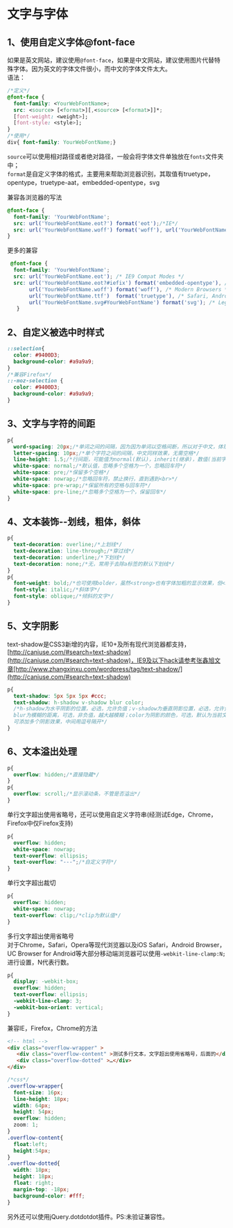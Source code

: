 # 文字与字体 #
## 1、使用自定义字体@font-face ##
如果是英文网站，建议使用`@font-face`，如果是中文网站，建议使用图片代替特殊字体。因为英文的字体文件很小，而中文的字体文件太大。  
语法：
```css
/*定义*/
@font-face {
  font-family: <YourWebFontName>;
  src: <source> [<format>][,<source> [<format>]]*;
  [font-weight: <weight>];
  [font-style: <style>];
}
/*使用*/
div{ font-family: YourWebFontName;}
```
`source`可以使用相对路径或者绝对路径，一般会将字体文件单独放在`fonts`文件夹中；  
`format`是自定义字体的格式，主要用来帮助浏览器识别，其取值有truetype，opentype，truetype-aat，embedded-opentype，svg

兼容各浏览器的写法
```css
@font-face {
  font-family: 'YourWebFontName';
  src: url('YourWebFontName.eot?') format('eot');/*IE*/
  src: url('YourWebFontName.woff') format('woff'), url('YourWebFontName.ttf') format('truetype');/*non-IE*/
}
```
更多的兼容
```css
 @font-face {
  font-family: 'YourWebFontName';
  src: url('YourWebFontName.eot'); /* IE9 Compat Modes */
  src: url('YourWebFontName.eot?#iefix') format('embedded-opentype'), /* IE6-IE8 */
       url('YourWebFontName.woff') format('woff'), /* Modern Browsers */
       url('YourWebFontName.ttf')  format('truetype'), /* Safari, Android, iOS */
       url('YourWebFontName.svg#YourWebFontName') format('svg'); /* Legacy iOS */
   }
```

## 2、自定义被选中时样式 ##
```css
::selection{
  color: #9400D3;
  background-color: #a9a9a9;
}
/*兼容Firefox*/
::-moz-selection {
  color: #9400D3;
  background-color: #a9a9a9;
}
```

## 3、文字与字符的间距 ##
```css
p{
  word-spacing: 20px;/*单词之间的间隔，因为因为单词以空格间断，所以对于中文，体现于汉字之间空格的距离*/
  letter-spacing: 10px;/*单个字符之间的间隔，中文同样效果，无需空格*/
  line-height: 1.5;/*行间距，可能值为normal(默认)，inherit(继承)，数值(当前字体尺寸的倍数)，像素，百分比(当前字体尺寸)*/
  white-space: normal;/*默认值，忽略多个空格为一个，忽略回车符*/
  white-space: pre;/*保留多个空格*/
  white-space: nowrap;/*忽略回车符，禁止换行，直到遇到<br>*/
  white-space: pre-wrap;/*保留所有的空格与回车符*/
  white-space: pre-line;/*忽略多个空格为一个，保留回车*/
}
```

## 4、文本装饰--划线，粗体，斜体 ##
```css
p{
  text-decoration: overline;/*上划线*/
  text-decoration: line-through;/*穿过线*/
  text-decoration: underline;/*下划线*/
  text-decoration: none;/*无，常用于去除a标签的默认下划线*/
}
p{
  font-weight: bold;/*也可使用bolder，虽然<strong>也有字体加粗的显示效果，但<strong>有一种强调的语义在里面*/
  font-style: italic;/*斜体字*/
  font-style: oblique;/*倾斜的文字*/
}
```

## 5、文字阴影 ##
text-shadow是CSS3新增的内容，IE10+及所有现代浏览器都支持，[http://caniuse.com/#search=text-shadow](http://caniuse.com/#search=text-shadow)，IE9及以下hack请参考张鑫旭文章[http://www.zhangxinxu.com/wordpress/tag/text-shadow/](http://caniuse.com/#search=text-shadow)
```css
p{
  text-shadow: 5px 5px 5px #ccc;
  text-shadow: h-shadow v-shadow blur color;
  /*h-shadow为水平阴影的位置，必选，允许负值；v-shadow为垂直阴影位置，必选，允许负值；
  blur为模糊的距离，可选，非负值，越大越模糊；color为阴影的颜色，可选，默认为当前文字颜色
  可添加多个阴影效果，中间用逗号隔开*/
}
```

## 6、文本溢出处理 ##
```css
p{
  overflow: hidden;/*直接隐藏*/
}
p{
  overflow: scroll;/*显示滚动条，不管是否溢出*/
}
```
单行文字超出使用省略号，还可以使用自定义字符串(经测试Edge，Chrome，Firefox中仅Firefox支持)
```css
p{
  overflow: hidden;
  white-space: nowrap;
  text-overflow: ellipsis;
  text-overflow: "---";/*自定义字符*/
}
```
单行文字超出裁切
```css
p{
  overflow: hidden;
  white-space: nowrap;
  text-overflow: clip;/*clip为默认值*/
}
```
多行文字超出使用省略号  
对于Chrome，Safari，Opera等现代浏览器以及iOS Safari，Android Browser，UC Browser for Android等大部分移动端浏览器可以使用`-webkit-line-clamp:N;`进行设置，N代表行数。
```css
p{
  display: -webkit-box;
  overflow: hidden;
  text-overflow: ellipsis;
  -webkit-line-clamp: 3;
  -webkit-box-orient: vertical;
}
```
兼容IE，Firefox，Chrome的方法
```html
<!-- html -->
<div class="overflow-wrapper" >
   <div class="overflow-content" >测试多行文本，文字超出使用省略号，后面的</div>
   <div class="overflow-dotted" >…</div>
</div>
```
```css
/*css*/
.overflow-wrapper{
  font-size: 16px;
  line-height: 18px;
  width: 64px;
  height: 54px;
  overflow: hidden;
  zoom: 1;
}
.overflow-content{
  float:left;
  height:54px;
}
.overflow-dotted{
  width: 18px;
  height: 18px;
  float: right;
  margin-top: -18px;
  background-color: #fff;
}
```
另外还可以使用jQuery.dotdotdot插件。PS:未验证兼容性。
